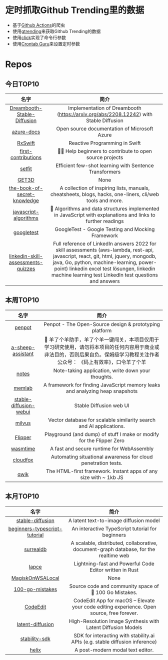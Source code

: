 # 定时抓取Github Trending里的数据
* 基于[Github Actions](https://docs.github.com/en/actions)的爬虫
* 使用[gtrending](https://github.com/hedythedev/gtrending)来获取Github Trending的数据
* 使用[click](https://github.com/pallets/click)实现了命令行参数
* 使用[Crontab Guru](https://crontab.guru/)来设置定时参数

# Repos
## 今日TOP10 
<!-- START OF DAILY_TOP10_REPOS -->
| 名字 | 简介 |
| :----: | :----: |
| [Dreambooth-Stable-Diffusion](https://github.com/XavierXiao/Dreambooth-Stable-Diffusion) | Implementation of Dreambooth (https://arxiv.org/abs/2208.12242) with Stable Diffusion |
| [azure-docs](https://github.com/MicrosoftDocs/azure-docs) | Open source documentation of Microsoft Azure |
| [RxSwift](https://github.com/ReactiveX/RxSwift) | Reactive Programming in Swift |
| [first-contributions](https://github.com/firstcontributions/first-contributions) | 🚀✨ Help beginners to contribute to open source projects |
| [setfit](https://github.com/huggingface/setfit) | Efficient few-shot learning with Sentence Transformers |
| [GET3D](https://github.com/nv-tlabs/GET3D) | None |
| [the-book-of-secret-knowledge](https://github.com/trimstray/the-book-of-secret-knowledge) | A collection of inspiring lists, manuals, cheatsheets, blogs, hacks, one-liners, cli/web tools and more. |
| [javascript-algorithms](https://github.com/trekhleb/javascript-algorithms) | 📝 Algorithms and data structures implemented in JavaScript with explanations and links to further readings |
| [googletest](https://github.com/google/googletest) | GoogleTest - Google Testing and Mocking Framework |
| [linkedin-skill-assessments-quizzes](https://github.com/Ebazhanov/linkedin-skill-assessments-quizzes) | Full reference of LinkedIn answers 2022 for skill assessments (aws-lambda, rest-api, javascript, react, git, html, jquery, mongodb, java, Go, python, machine-learning, power-point) linkedin excel test lösungen, linkedin machine learning test LinkedIn test questions and answers |
<!-- END OF DAILY_TOP10_REPOS -->

## 本周TOP10
<!-- START OF WEEKLY_TOP10_REPOS -->
| 名字 | 简介 |
| :----: | :----: |
| [penpot](https://github.com/penpot/penpot) | Penpot - The Open-Source design & prototyping platform |
| [a-sheep-assistant](https://github.com/Lcry/a-sheep-assistant) | 🐑 羊了个羊助手，羊了个羊一键闯关，本项目仅用于学习研究使用，请勿将本项目的任何内容用于商业或非法目的，否则后果自负。保姆级学习教程关注作者公众号： 《码上有效率》，口令羊了个羊 |
| [notes](https://github.com/nuttyartist/notes) | Note-taking application, write down your thoughts. |
| [memlab](https://github.com/facebookincubator/memlab) | A framework for finding JavaScript memory leaks and analyzing heap snapshots |
| [stable-diffusion-webui](https://github.com/AUTOMATIC1111/stable-diffusion-webui) | Stable Diffusion web UI |
| [milvus](https://github.com/milvus-io/milvus) | Vector database for scalable similarity search and AI applications. |
| [Flipper](https://github.com/UberGuidoZ/Flipper) | Playground (and dump) of stuff I make or modify for the Flipper Zero |
| [wasmtime](https://github.com/bytecodealliance/wasmtime) | A fast and secure runtime for WebAssembly |
| [cloudfox](https://github.com/BishopFox/cloudfox) | Automating situational awareness for cloud penetration tests. |
| [qwik](https://github.com/BuilderIO/qwik) | The HTML-first framework. Instant apps of any size with ~ 1kb JS |
<!-- END OF WEEKLY_TOP10_REPOS -->

## 本月TOP10
<!-- START OF MONTHLY_TOP10_REPOS -->
| 名字 | 简介 |
| :----: | :----: |
| [stable-diffusion](https://github.com/CompVis/stable-diffusion) | A latent text-to-image diffusion model |
| [beginners-typescript-tutorial](https://github.com/total-typescript/beginners-typescript-tutorial) | An interactive TypeScript tutorial for beginners |
| [surrealdb](https://github.com/surrealdb/surrealdb) | A scalable, distributed, collaborative, document-graph database, for the realtime web |
| [lapce](https://github.com/lapce/lapce) | Lightning-fast and Powerful Code Editor written in Rust |
| [MagiskOnWSALocal](https://github.com/LSPosed/MagiskOnWSALocal) | None |
| [100-go-mistakes](https://github.com/teivah/100-go-mistakes) | Source code and community space of 📖 100 Go Mistakes. |
| [CodeEdit](https://github.com/CodeEditApp/CodeEdit) | CodeEdit App for macOS – Elevate your code editing experience. Open source, free forever. |
| [latent-diffusion](https://github.com/CompVis/latent-diffusion) | High-Resolution Image Synthesis with Latent Diffusion Models |
| [stability-sdk](https://github.com/Stability-AI/stability-sdk) | SDK for interacting with stability.ai APIs (e.g. stable diffusion inference) |
| [helix](https://github.com/helix-editor/helix) | A post-modern modal text editor. |
<!-- END OF MONTHLY_TOP10_REPOS -->
